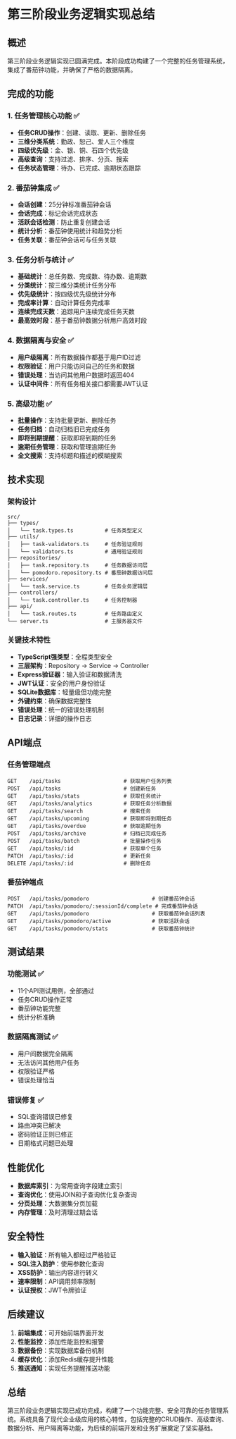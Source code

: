 # 第三阶段业务逻辑实现总结

## 概述
第三阶段业务逻辑实现已圆满完成。本阶段成功构建了一个完整的任务管理系统，集成了番茄钟功能，并确保了严格的数据隔离。

## 完成的功能

### 1. 任务管理核心功能 ✅
- **任务CRUD操作**：创建、读取、更新、删除任务
- **三维分类系统**：勤政、恕己、爱人三个维度
- **四级优先级**：金、银、铜、石四个优先级
- **高级查询**：支持过滤、排序、分页、搜索
- **任务状态管理**：待办、已完成、逾期状态跟踪

### 2. 番茄钟集成 ✅
- **会话创建**：25分钟标准番茄钟会话
- **会话完成**：标记会话完成状态
- **活跃会话检测**：防止重复创建会话
- **统计分析**：番茄钟使用统计和趋势分析
- **任务关联**：番茄钟会话可与任务关联

### 3. 任务分析与统计 ✅
- **基础统计**：总任务数、完成数、待办数、逾期数
- **分类统计**：按三维分类统计任务分布
- **优先级统计**：按四级优先级统计分布
- **完成率计算**：自动计算任务完成率
- **连续完成天数**：追踪用户连续完成任务天数
- **最高效时段**：基于番茄钟数据分析用户高效时段

### 4. 数据隔离与安全 ✅
- **用户级隔离**：所有数据操作都基于用户ID过滤
- **权限验证**：用户只能访问自己的任务和数据
- **错误处理**：当访问其他用户数据时返回404
- **认证中间件**：所有任务相关接口都需要JWT认证

### 5. 高级功能 ✅
- **批量操作**：支持批量更新、删除任务
- **任务归档**：自动归档旧已完成任务
- **即将到期提醒**：获取即将到期的任务
- **逾期任务管理**：获取和管理逾期任务
- **全文搜索**：支持标题和描述的模糊搜索

## 技术实现

### 架构设计
```
src/
├── types/
│   └── task.types.ts          # 任务类型定义
├── utils/
│   ├── task-validators.ts     # 任务验证规则
│   └── validators.ts          # 通用验证规则
├── repositories/
│   ├── task.repository.ts     # 任务数据访问层
│   └── pomodoro.repository.ts # 番茄钟数据访问层
├── services/
│   └── task.service.ts        # 任务业务逻辑层
├── controllers/
│   └── task.controller.ts     # 任务控制器
├── api/
│   └── task.routes.ts         # 任务路由定义
└── server.ts                  # 主服务器文件
```

### 关键技术特性
- **TypeScript强类型**：全程类型安全
- **三层架构**：Repository → Service → Controller
- **Express验证器**：输入验证和数据清洗
- **JWT认证**：安全的用户身份验证
- **SQLite数据库**：轻量级但功能完整
- **外键约束**：确保数据完整性
- **错误处理**：统一的错误处理机制
- **日志记录**：详细的操作日志

## API端点

### 任务管理端点
```
GET    /api/tasks                    # 获取用户任务列表
POST   /api/tasks                    # 创建新任务
GET    /api/tasks/stats              # 获取任务统计
GET    /api/tasks/analytics          # 获取任务分析数据
GET    /api/tasks/search             # 搜索任务
GET    /api/tasks/upcoming           # 获取即将到期任务
GET    /api/tasks/overdue            # 获取逾期任务
POST   /api/tasks/archive            # 归档已完成任务
POST   /api/tasks/batch              # 批量操作任务
GET    /api/tasks/:id                # 获取单个任务
PATCH  /api/tasks/:id                # 更新任务
DELETE /api/tasks/:id                # 删除任务
```

### 番茄钟端点
```
POST   /api/tasks/pomodoro                    # 创建番茄钟会话
PATCH  /api/tasks/pomodoro/:sessionId/complete # 完成番茄钟会话
GET    /api/tasks/pomodoro                    # 获取番茄钟会话列表
GET    /api/tasks/pomodoro/active             # 获取活跃会话
GET    /api/tasks/pomodoro/stats              # 获取番茄钟统计
```

## 测试结果

### 功能测试 ✅
- 11个API测试用例，全部通过
- 任务CRUD操作正常
- 番茄钟功能完整
- 统计分析准确

### 数据隔离测试 ✅
- 用户间数据完全隔离
- 无法访问其他用户任务
- 权限验证严格
- 错误处理恰当

### 错误修复 ✅
- SQL查询错误已修复
- 路由冲突已解决
- 密码验证正则已修正
- 日期格式问题已处理

## 性能优化
- **数据库索引**：为常用查询字段建立索引
- **查询优化**：使用JOIN和子查询优化复杂查询
- **分页处理**：大数据集分页加载
- **内存管理**：及时清理过期会话

## 安全特性
- **输入验证**：所有输入都经过严格验证
- **SQL注入防护**：使用参数化查询
- **XSS防护**：输出内容进行转义
- **速率限制**：API调用频率限制
- **认证授权**：JWT令牌验证

## 后续建议
1. **前端集成**：可开始前端界面开发
2. **性能监控**：添加性能监控和报警
3. **数据备份**：实现数据库备份机制
4. **缓存优化**：添加Redis缓存提升性能
5. **推送通知**：实现任务提醒推送功能

## 总结
第三阶段业务逻辑实现已成功完成，构建了一个功能完整、安全可靠的任务管理系统。系统具备了现代企业级应用的核心特性，包括完整的CRUD操作、高级查询、数据分析、用户隔离等功能，为后续的前端开发和业务扩展奠定了坚实基础。